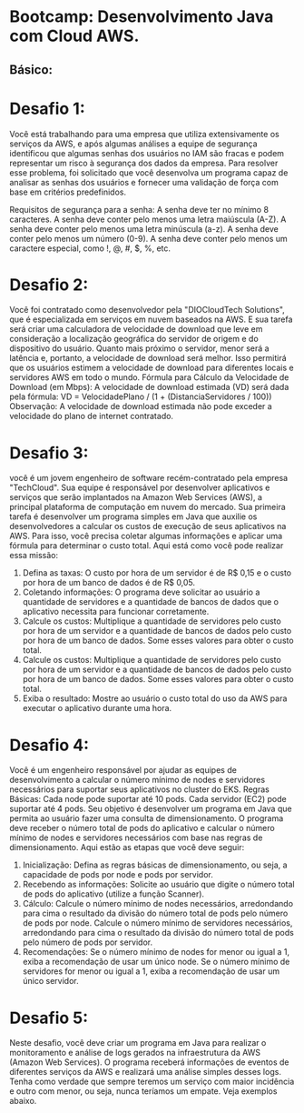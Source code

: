 # Bootcamp: Desenvolvimento Java com Cloud AWS. 

## Básico: 
# Desafio 1: 
Você está trabalhando para uma empresa que utiliza extensivamente os serviços da AWS, e após algumas análises a equipe de segurança identificou que algumas senhas dos usuários no IAM são fracas e podem representar um risco à segurança dos dados da empresa. Para resolver esse problema, foi solicitado que você desenvolva um programa capaz de analisar as senhas dos usuários e fornecer uma validação de força com base em critérios predefinidos.

Requisitos de segurança para a senha:
A senha deve ter no mínimo 8 caracteres.
A senha deve conter pelo menos uma letra maiúscula (A-Z).
A senha deve conter pelo menos uma letra minúscula (a-z).
A senha deve conter pelo menos um número (0-9).
A senha deve conter pelo menos um caractere especial, como !, @, #, $, %, etc.

# Desafio 2:
Você foi contratado como desenvolvedor pela "DIOCloudTech Solutions", que é especializada em serviços em nuvem baseados na AWS. E sua tarefa será criar uma calculadora de velocidade de download que leve em consideração a localização geográfica do servidor de origem e do dispositivo do usuário. Quanto mais próximo o servidor, menor será a latência e, portanto, a velocidade de download será melhor. Isso permitirá que os usuários estimem a velocidade de download para diferentes locais e servidores AWS em todo o mundo.
Fórmula para Cálculo da Velocidade de Download (em Mbps): A velocidade de download estimada (VD) será dada pela fórmula:
VD = VelocidadePlano / (1 + (DistanciaServidores / 100))
Observação: A velocidade de download estimada não pode exceder a velocidade do plano de internet contratado.

# Desafio 3: 
você é um jovem engenheiro de software recém-contratado pela empresa "TechCloud". Sua equipe é responsável por desenvolver aplicativos e serviços que serão implantados na Amazon Web Services (AWS), a principal plataforma de computação em nuvem do mercado. Sua primeira tarefa é desenvolver um programa simples em Java que auxilie os desenvolvedores a calcular os custos de execução de seus aplicativos na AWS. Para isso, você precisa coletar algumas informações e aplicar uma fórmula para determinar o custo total.
Aqui está como você pode realizar essa missão: 
1. Defina as taxas: O custo por hora de um servidor é de R$ 0,15 e o custo por hora de um banco de dados é de R$ 0,05.
2. Coletando informações: O programa deve solicitar ao usuário a quantidade de servidores e a quantidade de bancos de dados que o aplicativo necessita para funcionar corretamente.
3. Calcule os custos: Multiplique a quantidade de servidores pelo custo por hora de um servidor e a quantidade de bancos de dados pelo custo por hora de um banco de dados. Some esses valores para obter o custo total.
3. Calcule os custos: Multiplique a quantidade de servidores pelo custo por hora de um servidor e a quantidade de bancos de dados pelo custo por hora de um banco de dados. Some esses valores para obter o custo total.
4. Exiba o resultado: Mostre ao usuário o custo total do uso da AWS para executar o aplicativo durante uma hora.

# Desafio 4:
Você é um engenheiro responsável por ajudar as equipes de desenvolvimento a calcular o número mínimo de nodes e servidores necessários para suportar seus aplicativos no cluster do EKS.
Regras Básicas:
Cada node pode suportar até 10 pods.
Cada servidor (EC2) pode suportar até 4 pods.
Seu objetivo é desenvolver um programa em Java que permita ao usuário fazer uma consulta de dimensionamento. O programa deve receber o número total de pods do aplicativo e calcular o número mínimo de nodes e servidores necessários com base nas regras de dimensionamento. 
Aqui estão as etapas que você deve seguir: 
1. Inicialização: Defina as regras básicas de dimensionamento, ou seja, a capacidade de pods por node e pods por servidor.
2. Recebendo as informações: Solicite ao usuário que digite o número total de pods do aplicativo (utilize a função Scanner).
3. Cálculo: Calcule o número mínimo de nodes necessários, arredondando para cima o resultado da divisão do número total de pods pelo número de pods por node.
Calcule o número mínimo de servidores necessários, arredondando para cima o resultado da divisão do número total de pods pelo número de pods por servidor.
5. Recomendações: Se o número mínimo de nodes for menor ou igual a 1, exiba a recomendação de usar um único node.
Se o número mínimo de servidores for menor ou igual a 1, exiba a recomendação de usar um único servidor.

# Desafio 5:
Neste desafio, você deve criar um programa em Java para realizar o monitoramento e análise de logs gerados na infraestrutura da AWS (Amazon Web Services). O programa receberá informações de eventos de diferentes serviços da AWS e realizará uma análise simples desses logs.  Tenha como verdade que sempre teremos um serviço com maior incidência e outro com menor, ou seja, nunca teríamos um empate. Veja exemplos abaixo. 
